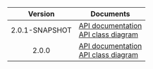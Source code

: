 | Version | Documents |
|:---:|---|
| 2.0.1-SNAPSHOT | [API documentation](2.0.1-SNAPSHOT)<br>[API class diagram](2.0.1-SNAPSHOT/api_class_diagram.svg) |
| 2.0.0 | [API documentation](2.0.0)<br>[API class diagram](2.0.0/api_class_diagram.svg) |
